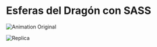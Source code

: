 Esferas del Dragón con SASS
===================
![Animation Original](https://media.giphy.com/media/6FMCv1a9AdGzC/giphy.gif)

![Replica](http://i67.tinypic.com/2hz2yw6.jpg)

